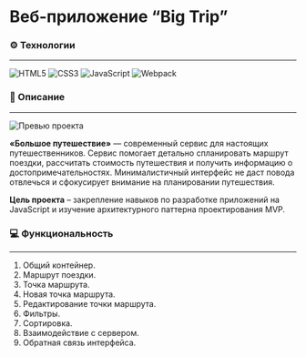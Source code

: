 # Веб-приложение “Big Trip”

### ⚙️ Технологии

---

![HTML5](https://img.shields.io/badge/html5-%23E34F26.svg?style=for-the-badge&logo=html5&logoColor=white)
![CSS3](https://img.shields.io/badge/css3-%231572B6.svg?style=for-the-badge&logo=css3&logoColor=white)
![JavaScript](https://img.shields.io/badge/javascript-%23323330.svg?style=for-the-badge&logo=javascript&logoColor=%23F7DF1E)
![Webpack](https://img.shields.io/badge/webpack-%238DD6F9.svg?style=for-the-badge&logo=webpack&logoColor=black)

### 📄 Описание

---

![Превью проекта](https://up.htmlacademy.ru/assets/intensives/lite-javascript-2/2/projects/big-trip/image.png?v=202302100229)

**«Большое путешествие»** — современный сервис для настоящих путешественников. Сервис помогает детально спланировать маршрут поездки, рассчитать стоимость путешествия и получить информацию о достопримечательностях. Минималистичный интерфейс не даст повода отвлечься и сфокусирует внимание на планировании путешествия.

**Цель проекта** – закрепление навыков по разработке приложений на JavaScript и изучение архитектурного паттерна проектирования MVP.

### 💻 Функциональность

---

1. Общий контейнер.
2. Маршрут поездки.
3. Точка маршрута.
4. Новая точка маршрута.
5. Редактирование точки маршрута.
6. Фильтры.
7. Сортировка.
8. Взаимодействие с сервером.
9. Обратная связь интерфейса.

